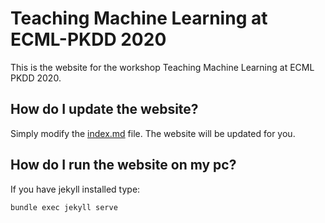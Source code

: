 # Teaching Machine Learning at ECML-PKDD 2020

This is the website for the workshop Teaching Machine Learning at ECML PKDD 2020.

## How do I update the website?

Simply modify the [index.md](index.md) file. The website will be updated for you.


## How do I run the website on my pc?

If you have jekyll installed type:

```
bundle exec jekyll serve
```

